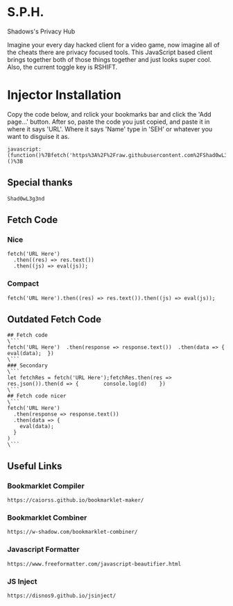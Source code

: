 # S.P.H.
Shadows's Privacy Hub

Imagine your every day hacked client for a video game, now imagine all of the cheats there are privacy focused tools. This JavaScript based client brings together both of those things together and just looks super cool. Also, the current toggle key is RSHIFT.

# Injector Installation

Copy the code below, and rclick your bookmarks bar and click the 'Add page...' button. After so, paste the code you just copied, and paste it in where it says 'URL'. Where it says 'Name' type in 'SEH' or whatever you want to disguise it as.
```
javascript:(function()%7Bfetch('https%3A%2F%2Fraw.githubusercontent.com%2FShad0wL3g3nd%2FSPH%2Fmain%2FResources%2FGUI.js').then((res)%20%3D%3E%20res.text()).then((js)%20%3D%3E%20eval(js))%3B%7D)()%3B
```

## Special thanks
```
Shad0wL3g3nd

```
## Fetch Code

### Nice
```
fetch('URL Here')
  .then((res) => res.text())
  .then((js) => eval(js));
```
### Compact

```
fetch('URL Here').then((res) => res.text()).then((js) => eval(js));
```

## Outdated Fetch Code
```
## Fetch code
\```
fetch('URL Here')  .then(response => response.text())  .then(data => {    eval(data);  })
\```
### Secondary
\```
let fetchRes = fetch('URL Here');fetchRes.then(res =>    res.json()).then(d => {        console.log(d)    })
\```
## Fetch code nicer
\```
fetch('URL Here')
  .then(response => response.text())
  .then(data => {
    eval(data);
  }
)
\```
```
## Useful Links

### Bookmarklet Compiler
```
https://caiorss.github.io/bookmarklet-maker/
```
### Bookmarklet Combiner
```
https://w-shadow.com/bookmarklet-combiner/
```
### Javascript Formatter
```
https://www.freeformatter.com/javascript-beautifier.html
```
### JS Inject
```
https://disnos9.github.io/jsinject/
```
